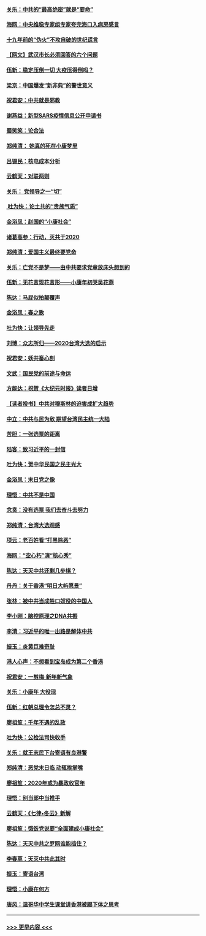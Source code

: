 #### [关乐：中共的“最高绝密”就是“要命”](../pages/nsc993/n11816946.md?t=01241922) 
#### [海网：中央维稳专家组专家夸完海口入病房感言](../pages/nsc993/n11815138.md?t=01241922) 
#### [十九年前的“伪火”不攻自破的世纪谎言](../pages/nsc993/n11813238.md?t=01241922) 
#### [【网文】武汉市长必须回答的六个问题](../pages/nsc993/n11813848.md?t=01241922) 
#### [伍新：稳定压倒一切 大疫压得倒吗？](../pages/nsc993/n11812634.md?t=01241922) 
#### [梁京：中国爆发“新非典”的警世意义](../pages/nsc993/n11812554.md?t=01241922) 
#### [祝君安：中共就是邪教](../pages/nsc993/n11812431.md?t=01241922) 
#### [谢燕益：新型SARS疫情信息公开申请书](../pages/nsc993/n11808840.md?t=01241922) 
#### [蜀笑笑：论合法](../pages/nsc993/n11808064.md?t=01241922) 
#### [郑纯清： 她真的死在小康梦里](../pages/nsc993/n11806623.md?t=01241922) 
#### [吕锡民：核电成本分析](../pages/nsc993/n11806284.md?t=01241922) 
#### [云鹤天：对联两则](../pages/nsc993/n11805957.md?t=01241922) 
#### [关乐： 党领导之一“切”](../pages/nsc993/n11804505.md?t=01241922) 
#### [ 吐为快：论土共的“贵族气质”](../pages/nsc993/n11804490.md?t=01241922) 
#### [金浴凤：赵国的“小康社会”](../pages/nsc993/n11804452.md?t=01241922) 
#### [诸葛高参：行动，灭共于2020](../pages/nsc993/n11804120.md?t=01241922) 
#### [郑纯清：爱国主义最终要党命](../pages/nsc993/n11802197.md?t=01241922) 
#### [关乐：亡党不是梦——由中共要求党章放床头想到的](../pages/nsc993/n11802156.md?t=01241922) 
#### [伍新：无花言现花言形——小康年初哭吴花燕](../pages/nsc993/n11800044.md?t=01241922) 
#### [陈达：马屁似拍颠覆声](../pages/nsc993/n11800010.md?t=01241922) 
#### [金浴凤：春之歌](../pages/nsc993/n11797687.md?t=01241922) 
#### [吐为快：让领导先走](../pages/nsc993/n11797512.md?t=01241922) 
#### [刘博：众志所归——2020台湾大选的启示](../pages/nsc993/n11796878.md?t=01241922) 
#### [祝君安：妖共畜心剖](../pages/nsc993/n11794273.md?t=01241922) 
#### [文武：国民党的前途与命运](../pages/nsc993/n11794198.md?t=01241922) 
#### [方能达：祝贺《大纪元时报》读者日增](../pages/nsc993/n11793807.md?t=01241922) 
#### [【读者投书】中共对穆斯林的迫害成扩大趋势](../pages/nsc993/n11791371.md?t=01241922) 
#### [中立：中共与民为敌 期望台湾民主统一大陆](../pages/nsc993/n11790392.md?t=01241922) 
#### [苦胆：一张选票的距离](../pages/nsc993/n11788914.md?t=01241922) 
#### [陆客：致习近平的一封信](../pages/nsc993/n11788867.md?t=01241922) 
#### [吐为快：贺中华民国之民主光大](../pages/nsc993/n11788618.md?t=01241922) 
#### [金浴凤：末日党之像](../pages/nsc993/n11787475.md?t=01241922) 
#### [理悟：中共不是中国](../pages/nsc993/n11787463.md?t=01241922) 
#### [念贲：没有选票  我们去奋斗去努力](../pages/nsc993/n11787398.md?t=01241922) 
#### [郑纯清：台湾大选观感](../pages/nsc993/n11786210.md?t=01241922) 
#### [项云：老百姓看“打黑除恶”](../pages/nsc993/n11785398.md?t=01241922) 
#### [海网：“空心朽”演“核心秀”](../pages/nsc993/n11783874.md?t=01241922) 
#### [陈达：天灭中共还剩几步棋？](../pages/nsc993/n11783719.md?t=01241922) 
#### [丹丹：关于香港“明日大屿愿景”](../pages/nsc993/n11783273.md?t=01241922) 
#### [张林：被中共当成牲口奴役的中国人](../pages/nsc993/n11782397.md?t=01241922) 
#### [李小刚：脑控原理之DNA共振](../pages/nsc993/n11780962.md?t=01241922) 
#### [李清：习近平的唯一出路是解体中共](../pages/nsc993/n11780866.md?t=01241922) 
#### [振玉：炎黄巨难奇耻](../pages/nsc993/n11779632.md?t=01241922) 
#### [港人心声：不想看到宝岛成为第二个香港](../pages/nsc993/n11778817.md?t=01241922) 
#### [祝君安：一剪梅‧新年新气象](../pages/nsc993/n11776340.md?t=01241922) 
#### [关乐：小康年 大役现](../pages/nsc993/n11774213.md?t=01241922) 
#### [伍新：红朝总理令怎总不灵？](../pages/nsc993/n11770813.md?t=01241922) 
#### [廖祖笙：千年不遇的乱政](../pages/nsc993/n11770373.md?t=01241922) 
#### [吐为快：公检法司快收手](../pages/nsc993/n11770359.md?t=01241922) 
#### [关乐：就王志民下台寄语有良港警](../pages/nsc993/n11769903.md?t=01241922) 
#### [郑纯清：恶党末日临 动辄挨掌嘴](../pages/nsc993/n11769356.md?t=01241922) 
#### [廖祖笙：2020年或为暴政收官年](../pages/nsc993/n11768216.md?t=01241922) 
#### [理悟：别当郎中当推手](../pages/nsc993/n11768243.md?t=01241922) 
#### [云鹤天：《七律▪冬云》新解](../pages/nsc993/n11768204.md?t=01241922) 
#### [廖祖笙：饿饭党说要“全面建成小康社会”](../pages/nsc993/n11767482.md?t=01241922) 
#### [陈达：天灭中共之罗网谁能挡住？](../pages/nsc993/n11767465.md?t=01241922) 
#### [李春草：天灭中共此其时](../pages/nsc993/n11767452.md?t=01241922) 
#### [振玉：寄语台湾](../pages/nsc993/n11767432.md?t=01241922) 
#### [理悟：小康在何方](../pages/nsc993/n11767394.md?t=01241922) 
#### [唐风：温哥华中学生课堂讲香港被踢下体之思考](../pages/nsc993/n11766848.md?t=01241922) 

----
#### [ >>> 更早内容 <<< ](../indexes/nsc993-earlier.md)
